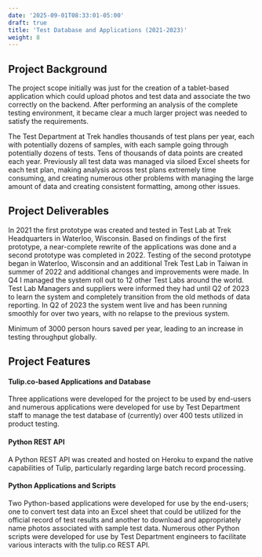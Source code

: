 ```yaml
---
date: '2025-09-01T08:33:01-05:00'
draft: true
title: 'Test Database and Applications (2021-2023)'
weight: 8
---
```

## Project Background
The project scope initially was just for the creation of a tablet-based application which could upload photos and test data and associate the two correctly on the backend. After performing an analysis of the complete testing environment, it became clear a much larger project was needed to satisfy the requirements. 

The Test Department at Trek handles thousands of test plans per year, each with potentially dozens of samples, with each sample going through potentially dozens of tests. Tens of thousands of data points are created each year. Previously all test data was managed via siloed Excel sheets for each test plan, making analysis across test plans extremely time consuming, and creating numerous other problems with managing the large amount of data and creating consistent formatting, among other issues.

## Project Deliverables
In 2021 the first prototype was created and tested in Test Lab at Trek Headquarters in Waterloo, Wisconsin. Based on findings of the first prototype, a near-complete rewrite of the applications was done and a second prototype was completed in 2022. Testing of the second prototype began in Waterloo, Wisconsin and an additional Trek Test Lab in Taiwan in summer of 2022 and additional changes and improvements were made. In Q4 I managed the system roll out to 12 other Test Labs around the world. Test Lab Managers and suppliers were informed they had until Q2 of 2023 to learn the system and completely transition from the old methods of data reporting. In Q2 of 2023 the system went live and has been running smoothly for over two years, with no relapse to the previous system. 

Minimum of 3000 person hours saved per year, leading to an increase in testing throughput globally.

## Project Features

#### Tulip.co-based Applications and Database
Three applications were developed for the project to be used by end-users and numerous applications were developed for use by Test Department staff to manage the test database of (currently) over 400 tests utilized in product testing.

#### Python REST API
A Python REST API was created and hosted on Heroku to expand the native capabilities of Tulip, particularly regarding large batch record processing.

#### Python Applications and Scripts
Two Python-based applications were developed for use by the end-users; one to convert test data into an Excel sheet that could be utilized for the official record of test results and another to download and appropriately name photos associated with sample test data. Numerous other Python scripts were developed for use by Test Department engineers to facilitate various interacts with the tulip.co REST API.

